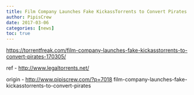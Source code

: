 ```yaml
---
title: Film Company Launches Fake KickassTorrents to Convert Pirates
author: PipisCrew
date: 2017-03-06
categories: [news]
toc: true
---
```


https://torrentfreak.com/film-company-launches-fake-kickasstorrents-to-convert-pirates-170305/

ref - http://www.legaltorrents.net/

origin - http://www.pipiscrew.com/?p=7018 film-company-launches-fake-kickasstorrents-to-convert-pirates